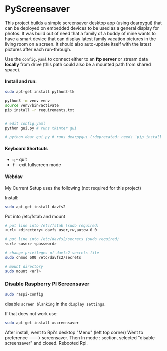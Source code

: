 # PyScreensaver

This project builds a simple screensaver desktop app (using dearpygui) that can be deployed on embedded devices to 
be used as a general display for photos. It was build out of need that a family of a buddy of mine wants to have a smart
device that can display latest family vacation pictures in the living room on a screen. 
It should also auto-update itself with the latest pictures after each run-through. 

Use the `config.yaml` to connect either to an **ftp server** or stream data **locally** from drive (this path could also be a mounted path from shared space).


#### Install and run:

```bash
sudo apt-get install python3-tk

python3 -m venv venv
source venv/bin/activate
pip install -r requirements.txt


# edit config.yaml
python gui.py # runs tkinter gui

# python dear_gui.py # runs dearpygui (:deprecated: needs `pip install dearpygui`)
```

#### Keyboard Shortcuts

- `q` - quit
- `f` - exit fullscreen mode


####  Webdav

My Current Setup uses the following (not required for this project)

Install:
```bash
sudo apt-get install davfs2
```

Put into /etc/fstab and mount
```bash
# put line into /etc/fstab (sudo required)
<url> <directory> davfs user,rw,autow 0 0

# put line into /etc/davfs2/secrets (sudo required)
<url> <user> <password>

# change privileges of davfs2 secrets file
sudo chmod 600 /etc/davfs2/secrets

# mount directory
sudo mount <url>
```

### Disable Raspberry PI Screensaver

```bash
sudo raspi-config
```

disable `screen blanking` in the `display settings`.

If that does not work use:
```bash
sudo apt-get install xscreensaver
```

After install, went to Rpi's desktop "Menu" (left top corner)
Went to preference ---> screensaver.
Then In mode : section, selected "disable screensaver" and closed.
Rebooted Rpi.